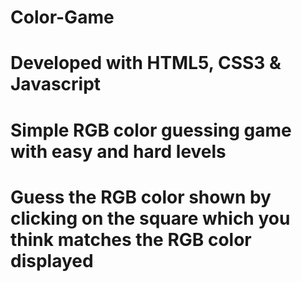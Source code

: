 # Color-Game

# Developed with HTML5, CSS3 & Javascript

# Simple RGB color guessing game with easy and hard levels

# Guess the RGB color shown by clicking on the square which you think matches the RGB color displayed
